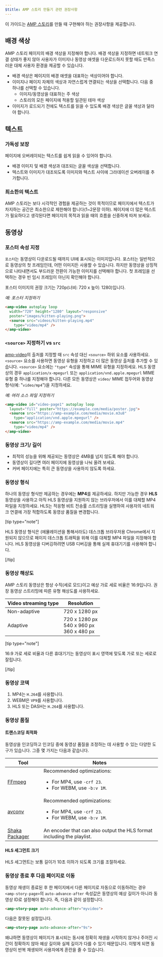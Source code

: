 ```yaml
---
$title: AMP 스토리 만들기 관련 권장사항
---
```


이 가이드는 [AMP 스토리](/ko/docs/reference/components/amp-story.html)를 만들 때 구현해야 하는 권장사항을 제공합니다.

## 배경 색상  

AMP 스토리 페이지의 배경 색상을 지정해야 합니다. 배경 색상을 지정하면 네트워크 연결 상태가 좋지 않아 사용자가 이미지나 동영상 애셋을 다운로드하지 못할 때도 만족스러운 대체 사용자 환경을 제공할 수 있습니다.

*   배경 색상은 페이지의 배경 애셋을 대표하는 색상이어야 합니다.
*   이미지나 페이지 자체의 색상과 자연스럽게 연결되는 색상을 선택합니다. 다음 중 하나를 선택할 수 있습니다.
    *   이미지/동영상을 대표하는 주 색상
    *   스토리의 모든 페이지에 적용할 일관된 테마 색상 
*   이미지가 로드되기 전에도 텍스트를 읽을 수 있도록 배경 색상은 글꼴 색상과 달라야 합니다.

## 텍스트 

### 가독성 보장

페이지에 오버레이되는 텍스트를 쉽게 읽을 수 있어야 합니다.

* 배경 이미지 및 배경 색상과 대조되는 글꼴 색상을 선택합니다.
* 텍스트와 이미지가 대조되도록 이미지와 텍스트 사이에 그라데이션 오버레이를 추가합니다.

### 최소한의 텍스트   

AMP 스토리는 보다 시각적인 경험을 제공하는 것이 목적이므로 페이지에서 텍스트가 차지하는 공간은 최소한으로 제한해야 합니다(1~2문장 이하). 페이지에 더 많은 텍스트가 필요하다고 생각된다면 페이지의 목적과 읽을 때의 흐름을 신중하게 따져 보세요.

## 동영상  

### 포스터 속성 지정 

`포스터`는 동영상이 다운로드될 때까지 UI에 표시되는 이미지입니다. 포스터는 일반적으로 동영상의 첫 프레임인데, 어떤 이미지든 사용할 수 있습니다.  하지만 동영상을 상징적으로 나타내면서도 부드러운 전환이 가능한 이미지를 선택해야 합니다. 첫 프레임을 선택하는 경우 빈 임시 프레임이 아닌지 확인해야 합니다. 

포스터 이미지의 권장 크기는 720p(너비: 720 x 높이: 1280)입니다.

*예: 포스터 지정하기*

```html
<amp-video autoplay loop
  width="720" height="1280" layout="responsive"
  poster="images/kitten-playing.png">
  <source src="videos/kitten-playing.mp4"
    type="video/mp4" />
</amp-video>
```

### `<source>` 지정하기 vs `src` 

[amp-video](/ko/docs/reference/components/amp-video.html)의 출처를 지정할 때 `src` 속성 대신 `<source>` 하위 요소를 사용하세요. `<source>` 요소를 사용하면 동영상 유형을 지정하고 더 많은 동영상 출처를 추가할 수 있습니다. `<source>` 요소에는 `"type"` 속성을 통해 MIME 유형을 지정하세요. HLS 동영상의 경우 `application/x-mpegurl` 또는 `application/vnd.apple.mpegurl` MIME 유형 중 하나를 지정해야 합니다. 다른 모든 동영상은 `video/` MIME 접두어와 동영상 형식(예: "`video/mp4`")을 지정하세요.

*예: 여러 소스 파일 지정하기*

```html
<amp-video id="video-page1" autoplay loop
  layout="fill" poster="https://example.com/media/poster.jpg">
  <source src="https://amp-example.com/media/movie.m3u8"
    type="application/vnd.apple.mpegurl" />
  <source src="https://amp-example.com/media/movie.mp4"
    type="video/mp4" />
</amp-video>
```

### 동영상 크기/ 길이

*  최적의 성능을 위해 제공되는 동영상은 4MB를 넘지 않도록 해야 합니다.
*   동영상이 길다면 여러 페이지에 동영상을 나눠 올려 보세요.
*   커버 페이지에는 특히 큰 동영상을 사용하지 않도록 하세요.

### 동영상 형식

하나의 동영상 형식만 제공하는 경우에는 **MP4**를 제공하세요.  하지만 가능한 경우 **HLS** 동영상을 사용하고 아직 HLS 동영상을 지원하지 않는 브라우저에서 이를 대체할 MP4 파일을 지정하세요. HLS는 적응형 비트 전송률 스트리밍을 실행하여 사용자의 네트워크 연결에 가장 적합하도록 동영상 품질을 변경합니다.

[tip type="note"]

HLS 동영상 형식은 (에뮬레이션을 통해서라도) 데스크톱 브라우저용 Chrome에서 지원되지 않으므로 페이지 데스크톱 트래픽을 위해 이를 대체할 MP4 파일을 지정해야 합니다. HLS 동영상을 디버깅하려면 USB 디버깅을 통해 실제 휴대기기를 사용해야 합니다.

[/tip]

### 동영상 해상도

AMP 스토리 동영상은 항상 수직(세로 모드)이고 예상 가로 세로 비율은 16:9입니다. 권장 동영상 스트리밍에 따른 유형 해상도를 사용하세요. 

<table>
  <thead>
    <tr>
     <th>Video streaming type</th>
     <th>Resolution</th>
    </tr>
  </thead>
  <tbody>
    <tr>
     <td>Non-adaptive</td>
     <td>720 x 1280 px</td>
    </tr>
    <tr>
     <td>Adaptive</td>
     <td>720 x 1280 px<br>540 x 960 px<br>360 x 480 px</td>
    </tr>
  </tbody>
</table>

[tip type="note"]

16:9 가로 세로 비율과 다른 휴대기기는 동영상이 표시 영역에 맞도록 가로 또는 세로로 잘립니다.

[/tip]

### 동영상 코덱

1.  MP4는 `H.264`를 사용합니다.
1.  WEBM은 `VP9`를 사용합니다.
1.  HLS 또는 DASH는 `H.264`를 사용합니다.

### 동영상 품질

#### 트랜스코딩 최적화

동영상을 인코딩하고 인코딩 중에 동영상 품질을 조정하는 데 사용할 수 있는 다양한 도구가 있습니다.  그중 몇 가지는 다음과 같습니다.

<table>
  <thead>
    <tr>
     <th>Tool</th>
     <th>Notes</th>
    </tr>
  </thead>
  <tbody>
    <tr>
     <td><a href="https://www.ffmpeg.org/about.html">FFmpeg</a>
     </td>
     <td>Recommended optimizations:
      <ul>
        <li>For MP4, use <code>-crf 23</code>.</li>
        <li>For WEBM, use <code>-b:v 1M</code>.</li>
      </ul>
     </td>
    </tr>
    <tr>
     <td><a href="https://libav.org/avconv.html">avconv</a>
     </td>
     <td>Recommended optimizations:
      <ul>
        <li>For MP4, use <code>-crf 23</code>.</li>
        <li>For WEBM, use <code>-b:v 1M</code>.</li>
      </ul>
     </td>
    </tr>
    <tr>
     <td><a href="https://github.com/google/shaka-packager">Shaka Packager</a></td>
     <td>An encoder that can also output the HLS format including the playlist.
     </td>
    </tr>
  </tbody>
</table>

#### HLS 세그먼트 크기

HLS 세그먼트는 보통 길이가 10초 이하가 되도록 크기를 조절하세요.

### 동영상 종료 후 다음 페이지로 이동

동영상 재생이 종료된 후 한 페이지에서 다른 페이지로 자동으로 이동하려는 경우 `<amp-story-page>`의 `auto-advance-after` 속성값은 동영상의 예상 길이가 아니라 동영상 ID로 설정해야 합니다. 즉, 다음과 같이 설정합니다.

```html
<amp-story-page auto-advance-after="myvideo">
```

다음은 잘못된 설정입니다.

```html
<amp-story-page auto-advance-after="9s">
```

왜냐하면 동영상이 페이지가 표시되는 동시에 정확히 재생을 시작하지 않거나 주어진 시간이 정확하지 않아 예상 길이와 실제 길이가 다를 수 있기 때문입니다. 이렇게 되면 동영상이 반복 재생되어 사용자에게 혼란을 줄 수 있습니다.
 
